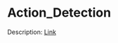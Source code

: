 # Action_Detection

Description: [Link](https://docs.google.com/document/d/1BP87tAry14ZxIytk1lpTyuOLAQOzNcFaWGhBjr15df0/edit?usp=sharing)
